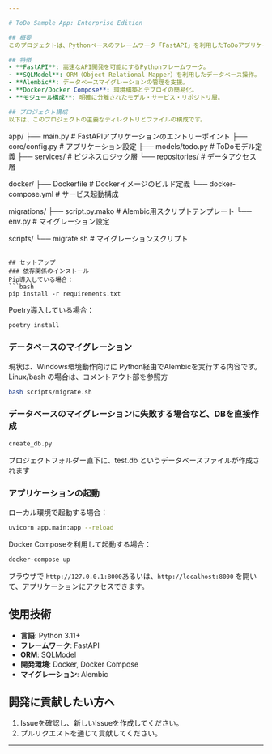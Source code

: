 ```yaml
---

# ToDo Sample App: Enterprise Edition

## 概要
このプロジェクトは、Pythonベースのフレームワーク「FastAPI」を利用したToDoアプリケーションです。以下のようなモジュールやツールを採用して、エンタープライズ向けのアーキテクチャを構築しています。

## 特徴
- **FastAPI**: 高速なAPI開発を可能にするPythonフレームワーク。
- **SQLModel**: ORM（Object Relational Mapper）を利用したデータベース操作。
- **Alembic**: データベースマイグレーションの管理を支援。
- **Docker/Docker Compose**: 環境構築とデプロイの簡易化。
- **モジュール構成**: 明確に分離されたモデル・サービス・リポジトリ層。

## プロジェクト構成
以下は、このプロジェクトの主要なディレクトリとファイルの構成です。

```
app/
├── main.py            # FastAPIアプリケーションのエントリーポイント
├── core/config.py     # アプリケーション設定
├── models/todo.py     # ToDoモデル定義
├── services/          # ビジネスロジック層
└── repositories/      # データアクセス層

docker/
├── Dockerfile         # Dockerイメージのビルド定義
└── docker-compose.yml # サービス起動構成

migrations/
├── script.py.mako     # Alembic用スクリプトテンプレート
└── env.py             # マイグレーション設定

scripts/
└── migrate.sh         # マイグレーションスクリプト
```

## セットアップ
### 依存関係のインストール
Pip導入している場合：
```bash
pip install -r requirements.txt
```
Poetry導入している場合：
```bash
poetry install
```

### データベースのマイグレーション
現状は、Windows環境動作向けに Python経由でAlembicを実行する内容です。Linux/bash の場合は、コメントアウト部を参照方
```bash
bash scripts/migrate.sh
```

### データベースのマイグレーションに失敗する場合など、DBを直接作成
```bash
create_db.py
```
プロジェクトフォルダー直下に、test.db というデータベースファイルが作成されます

### アプリケーションの起動
ローカル環境で起動する場合：
```bash
uvicorn app.main:app --reload
```
Docker Composeを利用して起動する場合：
```bash
docker-compose up
```

ブラウザで `http://127.0.0.1:8000`あるいは、`http://localhost:8000` を開いて、アプリケーションにアクセスできます。

## 使用技術
- **言語**: Python 3.11+
- **フレームワーク**: FastAPI
- **ORM**: SQLModel
- **開発環境**: Docker, Docker Compose
- **マイグレーション**: Alembic

## 開発に貢献したい方へ
1. Issueを確認し、新しいIssueを作成してください。
2. プルリクエストを通じて貢献してください。

---
```

